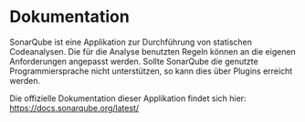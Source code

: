 # Dokumentation

SonarQube ist eine Applikation zur Durchführung von statischen Codeanalysen. Die für die Analyse benutzten Regeln können an die eigenen Anforderungen angepasst werden. Sollte SonarQube die genutzte Programmiersprache nicht unterstützen, so kann dies über Plugins erreicht werden.

Die offizielle Dokumentation dieser Applikation findet sich hier: https://docs.sonarqube.org/latest/